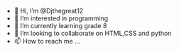 - 👋 Hi, I’m @Djthegreat12
- 👀 I’m interested in programming 
- 🌱 I’m currently learning grade 8
- 💞️ I’m looking to collaborate on HTML,CSS and python
- 📫 How to reach me ...

<!---
Djthegreat12/Djthegreat12 is a ✨ special ✨ repository because its `README.md` (this file) appears on your GitHub profile.
You can click the Preview link to take a look at your changes.
--->
